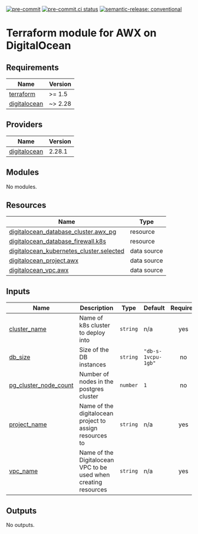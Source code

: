 [![pre-commit](https://img.shields.io/badge/pre--commit-enabled-brightgreen?logo=pre-commit&logoColor=white)](https://github.com/pre-commit/pre-commit) [![pre-commit.ci status](https://results.pre-commit.ci/badge/github/brucellino/terraform-digitalocean-awx/main.svg)](https://results.pre-commit.ci/latest/github/brucellino/terraform-digitalocean-awx/main) [![semantic-release: conventional](https://img.shields.io/badge/semantic--release-conventional-e10079?logo=semantic-release)](https://github.com/semantic-release/semantic-release)

# Terraform module for AWX on DigitalOcean

<!-- BEGIN_TF_DOCS -->
## Requirements

| Name | Version |
|------|---------|
| <a name="requirement_terraform"></a> [terraform](#requirement\_terraform) | >= 1.5 |
| <a name="requirement_digitalocean"></a> [digitalocean](#requirement\_digitalocean) | ~> 2.28 |

## Providers

| Name | Version |
|------|---------|
| <a name="provider_digitalocean"></a> [digitalocean](#provider\_digitalocean) | 2.28.1 |

## Modules

No modules.

## Resources

| Name | Type |
|------|------|
| [digitalocean_database_cluster.awx_pg](https://registry.terraform.io/providers/digitalocean/digitalocean/latest/docs/resources/database_cluster) | resource |
| [digitalocean_database_firewall.k8s](https://registry.terraform.io/providers/digitalocean/digitalocean/latest/docs/resources/database_firewall) | resource |
| [digitalocean_kubernetes_cluster.selected](https://registry.terraform.io/providers/digitalocean/digitalocean/latest/docs/data-sources/kubernetes_cluster) | data source |
| [digitalocean_project.awx](https://registry.terraform.io/providers/digitalocean/digitalocean/latest/docs/data-sources/project) | data source |
| [digitalocean_vpc.awx](https://registry.terraform.io/providers/digitalocean/digitalocean/latest/docs/data-sources/vpc) | data source |

## Inputs

| Name | Description | Type | Default | Required |
|------|-------------|------|---------|:--------:|
| <a name="input_cluster_name"></a> [cluster\_name](#input\_cluster\_name) | Name of k8s cluster to deploy into | `string` | n/a | yes |
| <a name="input_db_size"></a> [db\_size](#input\_db\_size) | Size of the DB instances | `string` | `"db-s-1vcpu-1gb"` | no |
| <a name="input_pg_cluster_node_count"></a> [pg\_cluster\_node\_count](#input\_pg\_cluster\_node\_count) | Number of nodes in the postgres cluster | `number` | `1` | no |
| <a name="input_project_name"></a> [project\_name](#input\_project\_name) | Name of the digitalocean project to assign resources to | `string` | n/a | yes |
| <a name="input_vpc_name"></a> [vpc\_name](#input\_vpc\_name) | Name of the Digitalocean VPC to be used when creating resources | `string` | n/a | yes |

## Outputs

No outputs.
<!-- END_TF_DOCS -->
